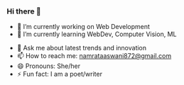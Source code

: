 ### Hi there 👋

<!--
**namrata39/namrata39** is a ✨ _special_ ✨ repository because its `README.md` (this file) appears on your GitHub profile.

Here are some ideas to get you started:
-->

- 🔭 I’m currently working on Web Development 
- 🌱 I’m currently learning WebDev, Computer Vision, ML
<!-- - 👯 I’m looking to collaborate on ...
- 🤔 I’m looking for help with ... -->
- 💬 Ask me about latest trends and innovation
- 📫 How to reach me: namrataaswani872@gmail.com
- 😄 Pronouns: She/her
- ⚡ Fun fact: I am a poet/writer

